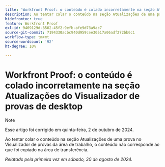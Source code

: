 ```yaml
---
title: 'Workfront Proof: o conteúdo é colado incorretamente na seção Atualizações do Visualizador de provas de desktop'
description: Ao tentar colar o conteúdo na seção Atualizações de uma prova no Visualizador de provas da área de trabalho, o conteúdo não corresponde ao que foi copiado na área de transferência.
hidefromtoc: true
feature: Workfront Proof
exl-id: 9469129d-3502-45f2-9efb-afe9d78a9ac7
source-git-commit: 7194330acbc940d959cee30517a06adf272bb6c1
workflow-type: tm+mt
source-wordcount: '92'
ht-degree: 10%

---
```


# Workfront Proof: o conteúdo é colado incorretamente na seção Atualizações do Visualizador de provas de desktop

>[!NOTE]
>
>Esse artigo foi corrigido em quinta-feira, 2 de outubro de 2024.

Ao tentar colar o conteúdo na seção Atualizações de uma prova no Visualizador de provas da área de trabalho, o conteúdo não corresponde ao que foi copiado na área de transferência.

_Relatado pela primeira vez em sábado, 30 de agosto de 2024._
